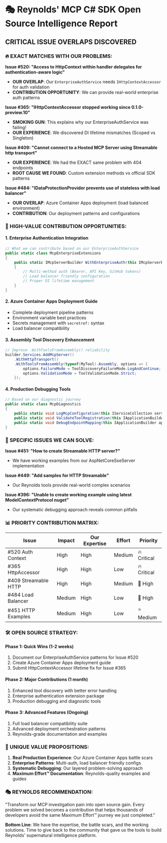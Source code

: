 # 🎭 Reynolds' MCP C# SDK Open Source Intelligence Report

## **CRITICAL ISSUE OVERLAPS DISCOVERED**

### **🔥 EXACT MATCHES WITH OUR PROBLEMS:**

**Issue #520: "Access to HttpContext within handler delegates for authentication-aware logic"**
- **OUR OVERLAP**: Our `EnterpriseAuthService` needs `IHttpContextAccessor` for auth validation
- **CONTRIBUTION OPPORTUNITY**: We can provide real-world enterprise auth patterns

**Issue #365: "IHttpContextAccessor stopped working since 0.1.0-preview.10"** 
- **SMOKING GUN**: This explains why our EnterpriseAuthService was failing!
- **OUR EXPERIENCE**: We discovered DI lifetime mismatches (Scoped vs Singleton)

**Issue #409: "Cannot connect to a Hosted MCP Server using Streamable http transport"**
- **OUR EXPERIENCE**: We had the EXACT same problem with 404 endpoints
- **ROOT CAUSE WE FOUND**: Custom extension methods vs official SDK patterns

**Issue #484: "IDataProtectionProvider prevents use of stateless with load balancer"**
- **OUR OVERLAP**: Azure Container Apps deployment (load balanced environment)
- **CONTRIBUTION**: Our deployment patterns and configurations

### **🚀 HIGH-VALUE CONTRIBUTION OPPORTUNITIES:**

#### **1. Enterprise Authentication Integration**
```csharp
// What we can contribute based on our EnterpriseAuthService
public static class McpEnterpriseExtensions 
{
    public static IMcpServerBuilder WithEnterpriseAuth(this IMcpServerBuilder builder)
    {
        // Multi-method auth (Bearer, API Key, GitHub tokens)
        // Load balancer friendly configuration
        // Proper DI lifetime management
    }
}
```

#### **2. Azure Container Apps Deployment Guide**
- Complete deployment pipeline patterns
- Environment variable best practices  
- Secrets management with `secretref:` syntax
- Load balancer compatibility

#### **3. Assembly Tool Discovery Enhancement**
```csharp
// Improve .WithToolsFromAssembly() reliability
builder.Services.AddMcpServer()
    .WithHttpTransport()
    .WithToolsFromAssembly(typeof(MyTool).Assembly, options => {
        options.FailureMode = ToolDiscoveryFailureMode.LogAndContinue;
        options.ValidationMode = ToolValidationMode.Strict;
    });
```

#### **4. Production Debugging Tools**
```csharp
// Based on our diagnostic journey
public static class McpDiagnostics 
{
    public static void LogMcpConfiguration(this IServiceCollection services)
    public static void ValidateToolRegistration(this IApplicationBuilder app)
    public static void DebugEndpointMapping(this IApplicationBuilder app)
}
```

### **🎯 SPECIFIC ISSUES WE CAN SOLVE:**

**Issue #451: "How to create Streamable HTTP server?"**
- We have working examples from our AspNetCoreSseServer implementation

**Issue #449: "Add samples for HTTP Streamable"** 
- Our Reynolds tools provide real-world complex scenarios

**Issue #396: "Unable to create working example using latest ModelContextProtocol nuget"**
- Our systematic debugging approach reveals common pitfalls

### **📊 PRIORITY CONTRIBUTION MATRIX:**

| Issue | Impact | Our Expertise | Effort | Priority |
|-------|--------|---------------|--------|----------|
| #520 Auth Context | High | High | Medium | 🔥 Critical |
| #365 HttpAccessor | High | High | Low | 🔥 Critical |  
| #409 Streamable HTTP | High | High | Medium | 🚀 High |
| #484 Load Balancer | Medium | High | Low | 🚀 High |
| #451 HTTP Examples | Medium | High | Low | ⭐ Medium |

### **🛠️ OPEN SOURCE STRATEGY:**

#### **Phase 1: Quick Wins (1-2 weeks)**
1. Document our EnterpriseAuthService patterns for Issue #520
2. Create Azure Container Apps deployment guide
3. Submit HttpContextAccessor lifetime fix for Issue #365

#### **Phase 2: Major Contributions (1 month)**  
1. Enhanced tool discovery with better error handling
2. Enterprise authentication extension package
3. Production debugging and diagnostic tools

#### **Phase 3: Advanced Features (Ongoing)**
1. Full load balancer compatibility suite
2. Advanced deployment orchestration patterns
3. Reynolds-grade documentation and examples

### **💎 UNIQUE VALUE PROPOSITIONS:**

1. **Real Production Experience**: Our Azure Container Apps battle scars
2. **Enterprise Patterns**: Multi-auth, load balancer friendly configs  
3. **Systematic Debugging**: Our layered problem-solving approach
4. **Maximum Effort™ Documentation**: Reynolds-quality examples and guides

### **🎭 REYNOLDS RECOMMENDATION:**

"Transform our MCP investigation pain into open source gain. Every problem we solved becomes a contribution that helps thousands of developers avoid the same Maximum Effort™ journey we just completed."

**Bottom Line**: We have the expertise, the battle scars, and the working solutions. Time to give back to the community that gave us the tools to build Reynolds' supernatural intelligence platform.